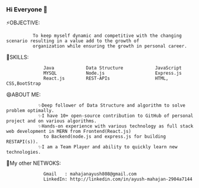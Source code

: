 ### Hi Everyone 👋

⚡OBJECTIVE:

              To keep myself dynamic and competitive with the changing scenario resulting in a value add to the growth of 
              organization while ensuring the growth in personal career.
                
🌱SKILLS:

                  Java            Data Structure            JavaScript
                  MYSQL           Node.js                   Express.js
                  React.js        REST-APIs                 HTML, CSS,BootStrap 

😄ABOUT ME: 

                ✨Deep follower of Data Structure and algorithm to solve problem optimally.
                ✨I have 10+ open-source contribution to GitHub of personal project and on various algorithms.
                ✨Hands-on experience with various technology as full stack web development in MERN from Frontend(React.js) 
                  to Backend(node.js and express.js for building RESTAPI(s)).
                ✨I am a Team Player and ability to quickly learn new technologies.

👯My other NETWOKS:
                  
                  Gmail   : mahajanayush808@gmail.com
                  LinkedIn: http://linkedin.com/in/ayush-mahajan-2904a7144

<!--
**Ayush808/Ayush808** is a ✨ _special_ ✨ repository because its `README.md` (this file) appears on your GitHub profile.

Here are some ideas to get you started:

- 🔭 I’m currently working on ...
- 🌱 I’m currently learning ...
- 👯 I’m looking to collaborate on ...
- 🤔 I’m looking for help with ...
- 💬 Ask me about ...
- 📫 How to reach me: ...
- 😄 Pronouns: ...
- ⚡ Fun fact: ...
-->
